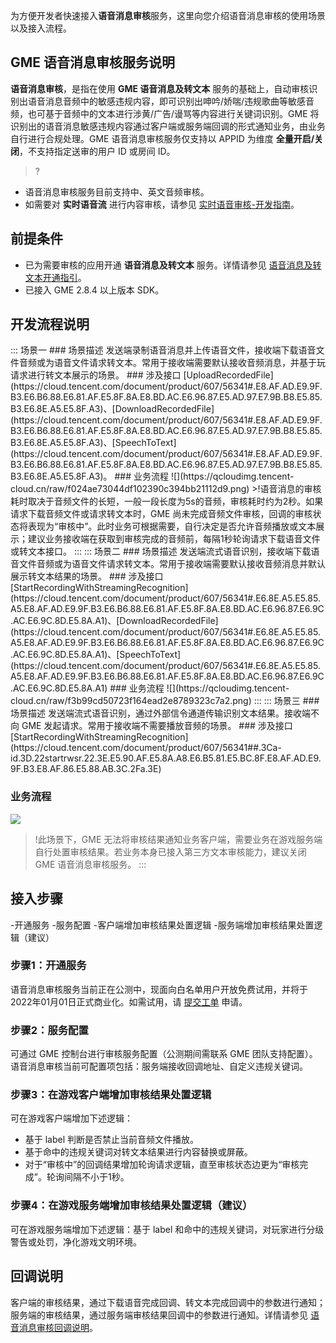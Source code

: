 为方便开发者快速接入**语音消息审核**服务，这里向您介绍语音消息审核的使用场景以及接入流程。


## GME 语音消息审核服务说明

**语音消息审核**，是指在使用 **GME 语音消息及转文本** 服务的基础上，自动审核识别出语音消息音频中的敏感违规内容，即可识别出呻吟/娇喘/违规歌曲等敏感音频，也可基于音频中的文本进行涉黄/广告/谩骂等内容进行关键词识别。GME 将识别出的语音消息敏感违规内容通过客户端或服务端回调的形式通知业务，由业务自行进行合规处理。GME 语音消息审核服务仅支持以 APPID 为维度 **全量开启/关闭**，不支持指定送审的用户 ID 或房间 ID。

>?
- 语音消息审核服务目前支持中、英文音频审核。
- 如需要对 **实时语音流** 进行内容审核，请参见 [实时语音审核-开发指南](https://cloud.tencent.com/document/product/607/59173)。



## 前提条件
- 已为需要审核的应用开通 **语音消息及转文本** 服务。详情请参见 [语音消息及转文本开通指引](https://cloud.tencent.com/document/product/607/10782)。
- 已接入 GME 2.8.4 以上版本 SDK。


## 开发流程说明
<dx-tabs>
::: 场景一
### 场景描述
发送端录制语音消息并上传语音文件，接收端下载语音文件音频或为语音文件请求转文本。常用于接收端需要默认接收音频消息，并基于玩请求进行转文本展示的场景。
### 涉及接口
[UploadRecordedFile](https://cloud.tencent.com/document/product/607/56341#.E8.AF.AD.E9.9F.B3.E6.B6.88.E6.81.AF.E5.8F.8A.E8.BD.AC.E6.96.87.E5.AD.97.E7.9B.B8.E5.85.B3.E6.8E.A5.E5.8F.A3)、[DownloadRecordedFile](https://cloud.tencent.com/document/product/607/56341#.E8.AF.AD.E9.9F.B3.E6.B6.88.E6.81.AF.E5.8F.8A.E8.BD.AC.E6.96.87.E5.AD.97.E7.9B.B8.E5.85.B3.E6.8E.A5.E5.8F.A3)、[SpeechToText](https://cloud.tencent.com/document/product/607/56341#.E8.AF.AD.E9.9F.B3.E6.B6.88.E6.81.AF.E5.8F.8A.E8.BD.AC.E6.96.87.E5.AD.97.E7.9B.B8.E5.85.B3.E6.8E.A5.E5.8F.A3)。
### 业务流程
![](https://qcloudimg.tencent-cloud.cn/raw/f024ae73044df102390c394bb21112d9.png)
>!语音消息的审核耗时取决于音频文件的长短，一般一段长度为5s的音频，审核耗时约为2秒。如果请求下载音频文件或请求转文本时，GME 尚未完成音频文件审核，回调的审核状态将表现为“审核中”。此时业务可根据需要，自行决定是否允许音频播放或文本展示；建议业务接收端在获取到审核完成的音频前，每隔1秒轮询请求下载语音文件或转文本接口。
:::
::: 场景二
### 场景描述
发送端流式语音识别，接收端下载语音文件音频或为语音文件请求转文本。常用于接收端需要默认接收音频消息并默认展示转文本结果的场景。
### 涉及接口
 [StartRecordingWithStreamingRecognition](https://cloud.tencent.com/document/product/607/56341#.E6.8E.A5.E5.85.A5.E8.AF.AD.E9.9F.B3.E6.B6.88.E6.81.AF.E5.8F.8A.E8.BD.AC.E6.96.87.E6.9C.AC.E6.9C.8D.E5.8A.A1)、[DownloadRecordedFile](https://cloud.tencent.com/document/product/607/56341#.E6.8E.A5.E5.85.A5.E8.AF.AD.E9.9F.B3.E6.B6.88.E6.81.AF.E5.8F.8A.E8.BD.AC.E6.96.87.E6.9C.AC.E6.9C.8D.E5.8A.A1)、[SpeechToText](https://cloud.tencent.com/document/product/607/56341#.E6.8E.A5.E5.85.A5.E8.AF.AD.E9.9F.B3.E6.B6.88.E6.81.AF.E5.8F.8A.E8.BD.AC.E6.96.87.E6.9C.AC.E6.9C.8D.E5.8A.A1)
### 业务流程
![](https://qcloudimg.tencent-cloud.cn/raw/f3b99cd50723f164ead2e8789323c7a2.png)
:::
::: 场景三
### 场景描述
发送端流式语音识别，通过外部信令通道传输识别文本结果。接收端不向 GME 发起请求。常用于接收端不需要播放音频的场景。
### 涉及接口
[StartRecordingWithStreamingRecognition](https://cloud.tencent.com/document/product/607/56341##.3Ca-id.3D.22startrwsr.22.3E.E5.90.AF.E5.8A.A8.E6.B5.81.E5.BC.8F.E8.AF.AD.E9.9F.B3.E8.AF.86.E5.88.AB.3C.2Fa.3E)
	 
### 业务流程
![](https://qcloudimg.tencent-cloud.cn/raw/a25bb330ccfc2d4e6836b4a089f26220.png)

>!此场景下，GME 无法将审核结果通知业务客户端，需要业务在游戏服务端自行处置审核结果。若业务本身已接入第三方文本审核能力，建议关闭 GME 语音消息审核服务。
:::
</dx-tabs>



##  接入步骤
<dx-steps>
-<dx-tag-link link="##enable" tag="控制台">开通服务</dx-tag-link>
-<dx-tag-link link="##config" tag="控制台">服务配置</dx-tag-link>
-<dx-tag-link link="##result1" tag="业务侧">客户端增加审核结果处置逻辑</dx-tag-link>
-<dx-tag-link link="##result2" tag="业务侧">服务端增加审核结果处置逻辑（建议）</dx-tag-link> 

</dx-steps>

### 步骤1：开通服务[](id:enable)
语音消息审核服务当前正在公测中，现面向白名单用户开放免费试用，并将于2022年01月01日正式商业化。如需试用，请 [提交工单](https://console.cloud.tencent.com/workorder/category?level1_id=438&level2_id=445&source=0&data_title=游戏多媒体引擎GME&step=1) 申请。

### 步骤2：服务配置[](id:config)
可通过 GME 控制台进行审核服务配置（公测期间需联系 GME 团队支持配置）。语音消息审核当前可配置项包括：服务端接收回调地址、自定义违规关键词。

### 步骤3：在游戏客户端增加审核结果处置逻辑 [](id:result1)
可在游戏客户端增加下述逻辑：
- 基于 label 判断是否禁止当前音频文件播放。
- 基于命中的违规关键词对转文本结果进行内容替换或屏蔽。
- 对于“审核中”的回调结果增加轮询请求逻辑，直至审核状态边更为“审核完成”。轮询间隔不小于1秒。

### 步骤4：在游戏服务端增加审核结果处置逻辑（建议） [](id:result2)

可在游戏服务端增加下述逻辑：基于 label 和命中的违规关键词，对玩家进行分级警告或处罚，净化游戏文明环境。


## 回调说明
客户端的审核结果，通过下载语音完成回调、转文本完成回调中的参数进行通知；服务端的审核结果，通过服务端审核结果回调中的参数进行通知。详情请参见 [语音消息审核回调说明](https://cloud.tencent.com/document/product/607/64861#auditResult)。

